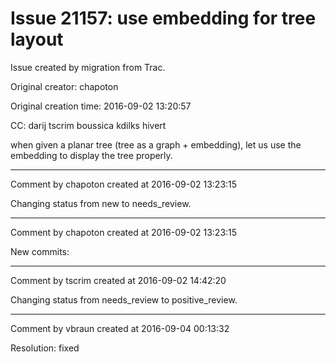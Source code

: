 # Issue 21157: use embedding for tree layout

Issue created by migration from Trac.

Original creator: chapoton

Original creation time: 2016-09-02 13:20:57

CC:  darij tscrim boussica kdilks hivert

when given a planar tree (tree as a graph + embedding), let us
use the embedding to display the tree properly.


---

Comment by chapoton created at 2016-09-02 13:23:15

Changing status from new to needs_review.


---

Comment by chapoton created at 2016-09-02 13:23:15

New commits:


---

Comment by tscrim created at 2016-09-02 14:42:20

Changing status from needs_review to positive_review.


---

Comment by vbraun created at 2016-09-04 00:13:32

Resolution: fixed

